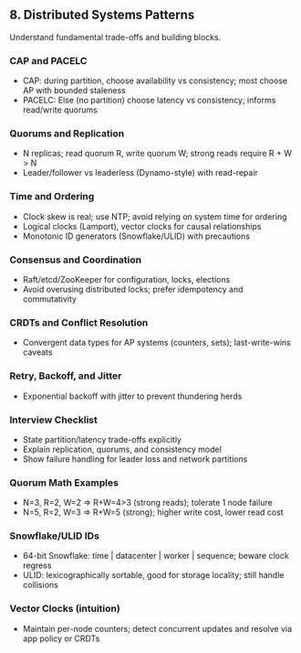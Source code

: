 ## 8. Distributed Systems Patterns

Understand fundamental trade-offs and building blocks.

### CAP and PACELC
- CAP: during partition, choose availability vs consistency; most choose AP with bounded staleness
- PACELC: Else (no partition) choose latency vs consistency; informs read/write quorums

### Quorums and Replication
- N replicas; read quorum R, write quorum W; strong reads require R + W > N
- Leader/follower vs leaderless (Dynamo-style) with read-repair

### Time and Ordering
- Clock skew is real; use NTP; avoid relying on system time for ordering
- Logical clocks (Lamport), vector clocks for causal relationships
- Monotonic ID generators (Snowflake/ULID) with precautions

### Consensus and Coordination
- Raft/etcd/ZooKeeper for configuration, locks, elections
- Avoid overusing distributed locks; prefer idempotency and commutativity

### CRDTs and Conflict Resolution
- Convergent data types for AP systems (counters, sets); last-write-wins caveats

### Retry, Backoff, and Jitter
- Exponential backoff with jitter to prevent thundering herds

### Interview Checklist
- State partition/latency trade-offs explicitly
- Explain replication, quorums, and consistency model
- Show failure handling for leader loss and network partitions


### Quorum Math Examples
- N=3, R=2, W=2 ⇒ R+W=4>3 (strong reads); tolerate 1 node failure
- N=5, R=2, W=3 ⇒ R+W=5 (strong); higher write cost, lower read cost

### Snowflake/ULID IDs
- 64-bit Snowflake: time | datacenter | worker | sequence; beware clock regress
- ULID: lexicographically sortable, good for storage locality; still handle collisions

### Vector Clocks (intuition)
- Maintain per-node counters; detect concurrent updates and resolve via app policy or CRDTs


